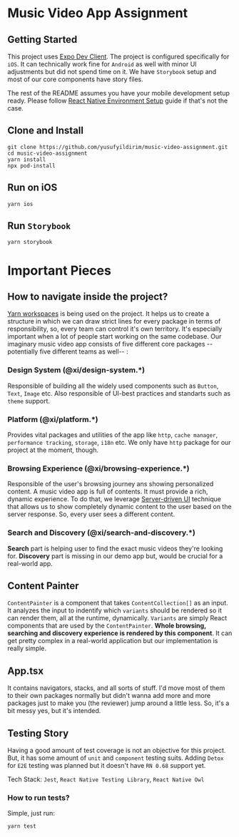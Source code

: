 # Music Video App Assignment

## Getting Started
This project uses [Expo Dev Client](https://docs.expo.dev/development/introduction/). The project is configured specifically for `iOS`. It can technically work fine for `Android` as well with minor UI adjustments but did not spend time on it. We have `Storybook` setup and most of our core components have story files.

The rest of the README assumes you have your mobile development setup ready. Please follow [React Native Environment Setup](https://reactnative.dev/docs/environment-setup) guide if that's not the case.

## Clone and Install
```
git clone https://github.com/yusufyildirim/music-video-assignment.git
cd music-video-assignment
yarn install
npx pod-install
```
## Run on iOS
```
yarn ios
```

## Run `Storybook`
```
yarn storybook
```

# Important Pieces

## How to navigate inside the project?
[Yarn workspaces](https://classic.yarnpkg.com/lang/en/docs/workspaces/) is being used on the project. It helps us to create a structure in which we can draw strict lines for every package in terms of responsibility, so, every team can control it's own territory. It's especially important when a lot of people start working on the same codebase. Our imaginary music video app consists of five different core packages --potentially five different teams as well-- :

### Design System (@xi/design-system.*)
Responsible of building all the widely used components such as `Button`, `Text`, `Image` etc. Also responsible of UI-best practices and standarts such as `theme` support.

### Platform (@xi/platform.*)
Provides vital packages and utilities of the app like `http`, `cache manager`, `performance tracking`, `storage`, `i18n` etc. We only have `http` package for our project at the moment, though.

### Browsing Experience (@xi/browsing-experience.*)
Responsible of the user's browsing journey ans showing personalized content. A music video app is full of contents. It must provide a rich, dynamic experience. To do that, we leverage [Server-driven UI](https://www.judo.app/blog/server-driven-ui/) technique that allows us to show completely dynamic content to the user based on the server response. So, every user sees a different content.

### Search and Discovery (@xi/search-and-discovery.*)
**Search** part is helping user to find the exact music videos they're looking for. **Discovery** part is missing in our demo app but, would be crucial for a real-world app.

## Content Painter
`ContentPainter` is a component that takes `ContentCollection[]` as an input. It analyzes the input to indentify which `variants` should be rendered so it can render them, all at the runtime, dynamically. `Variants` are simply React components that are used by the `ContentPainter`. **Whole browsing, searching and discovery experience is rendered by this component**. It can get pretty complex in a real-world application but our implementation is really simple.

## App.tsx
It contains navigators, stacks, and all sorts of stuff. I'd move most of them to their own packages normally but didn't wanna add more and more packages just to make you (the reviewer) jump around a little less. So, it's a bit messy yes, but it's intended.

## Testing Story
Having a good amount of test coverage is not an objective for this project. But, it has some amount of `unit` and `component` testing suits. Adding `Detox` for `E2E` testing was planned but it doesn't have `RN 0.68` support yet. 

Tech Stack: `Jest`, `React Native Testing Library`, `React Native Owl`

### How to run tests?
Simple, just run:
```
yarn test
```